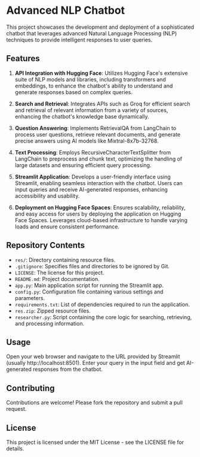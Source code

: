 # Advanced NLP Chatbot

This project showcases the development and deployment of a sophisticated chatbot that leverages advanced Natural Language Processing (NLP) techniques to provide intelligent responses to user queries.

## Features

1. **API Integration with Hugging Face**: Utilizes Hugging Face's extensive suite of NLP models and libraries, including transformers and embeddings, to enhance the chatbot's ability to understand and generate responses based on complex queries.

2. **Search and Retrieval**: Integrates APIs such as Groq for efficient search and retrieval of relevant information from a variety of sources, enhancing the chatbot's knowledge base dynamically.

3. **Question Answering**: Implements RetrievalQA from LangChain to process user questions, retrieve relevant documents, and generate precise answers using AI models like Mixtral-8x7b-32768.

4. **Text Processing**: Employs RecursiveCharacterTextSplitter from LangChain to preprocess and chunk text, optimizing the handling of large datasets and ensuring efficient query processing.

5. **Streamlit Application**: Develops a user-friendly interface using Streamlit, enabling seamless interaction with the chatbot. Users can input queries and receive AI-generated responses, enhancing accessibility and usability.

6. **Deployment on Hugging Face Spaces**: Ensures scalability, reliability, and easy access for users by deploying the application on Hugging Face Spaces. Leverages cloud-based infrastructure to handle varying loads and ensure consistent performance.

## Repository Contents

- `res/`: Directory containing resource files.
- `.gitignore`: Specifies files and directories to be ignored by Git.
- `LICENSE`: The license for this project.
- `README.md`: Project documentation.
- `app.py`: Main application script for running the Streamlit app.
- `config.py`: Configuration file containing various settings and parameters.
- `requirements.txt`: List of dependencies required to run the application.
- `res.zip`: Zipped resource files.
- `researcher.py`: Script containing the core logic for searching, retrieving, and processing information.

## Usage
Open your web browser and navigate to the URL provided by Streamlit (usually http://localhost:8501).
Enter your query in the input field and get AI-generated responses from the chatbot.

## Contributing
Contributions are welcome! Please fork the repository and submit a pull request.

## License
This project is licensed under the MIT License - see the LICENSE file for details.
